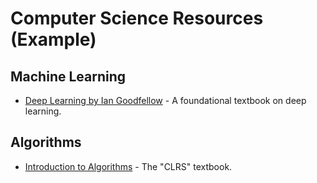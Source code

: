 # Computer Science Resources (Example)

## Machine Learning
- [Deep Learning by Ian Goodfellow](https://www.deeplearningbook.org/) - A foundational textbook on deep learning.

## Algorithms
- [Introduction to Algorithms](https://mitpress.mit.edu/algorithms) - The "CLRS" textbook.